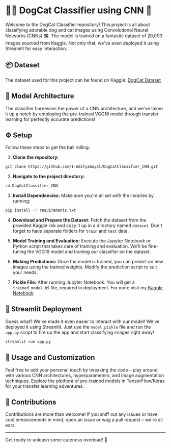 # 🐶🐱 DogCat Classifier using CNN 🚀


Welcome to the DogCat Classifier repository! This project is all about classifying adorable dog and cat images using Convolutional Neural Networks (CNNs) 🖼️. The model is trained on a fantastic dataset of 20,000 images sourced from Kaggle. Not only that, we've even deployed it using Streamlit for easy interaction.

## 📦 Dataset

The dataset used for this project can be found on Kaggle: [DogCat Dataset](https://www.kaggle.com/datasets/salader/dogs-vs-cats)

## 🧠 Model Architecture

The classifier harnesses the power of a CNN architecture, and we've taken it up a notch by employing the pre-trained VGG16 model through transfer learning for perfectly accurate predictions!

## ⚙️ Setup

Follow these steps to get the ball rolling:

1. **Clone the repository:**
 ```bash
 git clone https://github.com/I-AdityaGoyal/DogCatClassifier_CNN.git
 ```

2. **Navigate to the project directory:**
```bash
cd DogCatClassifier_CNN
```


3. **Install Dependencies:**
Make sure you're all set with the libraries by running:
```bash
pip install -r requirements.txt
```



4. **Download and Prepare the Dataset:**
Fetch the dataset from the provided Kaggle link and cozy it up in a directory named `dataset`. Don't forget to have separate folders for `train` and `test` data.

5. **Model Training and Evaluation:**
Execute the Jupyter Notebook or Python script that takes care of training and evaluation. We'll be fine-tuning the VGG16 model and training our classifier on the dataset.

6. **Making Predictions:**
Once the model is trained, you can predict on new images using the trained weights. Modify the prediction script to suit your needs.

7. **Pickle File:**
After running Jupyter Notebook. You will get a `trained_model.h5` file, required in deployment. For more visit my [Kaggle Notebook](https://www.kaggle.com/code/goyaladi/vs-cnn-vgg16-accuracy-93)


## 🚀 Streamlit Deployment

Guess what? We've made it even easier to interact with our model! We've deployed it using Streamlit. Just use the `model.pickle` file and run the `app.py` script to fire up the app and start classifying images right away!

```bash
streamlit run app.py
```
## 🚀 Usage and Customization

Feel free to add your personal touch by tweaking the code – play around with various CNN architectures, hyperparameters, and image augmentation techniques. Explore the plethora of pre-trained models in TensorFlow/Keras for your transfer learning adventures.

## 🤝 Contributions

Contributions are more than welcome! If you sniff out any issues or have cool enhancements in mind, open an issue or wag a pull request – we're all ears.

---
Get ready to unleash some cuteness overload! 🐾
